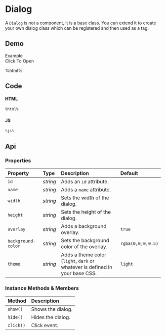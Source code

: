 # Dialog
A `Dialog` is not a component, it is a base class. You can extend it to create
your own dialog class which can be registered and then used as a tag.

## Demo

<div class="example">
  <div class="header">Example</div>
  <div class="content">
    <input-button
      id="example-dialog-link">
      Click To Open
    </input-button>
  </div>
</div>

%html%

<style>
  my-dialog header,
  my-dialog main {
    text-align: center;
  }
</style>

## Code

#### HTML
```html
%html%
```

#### JS
```js
%js%
```

## Api

### Properties

| Property | Type | Description | Default |
| :--- | :--- | :--- | :--- |
| `id` | *string* | Adds an `id` attribute. |  |
| `name` | *string* | Adds a `name` attribute. |  |
| `width` | *string* | Sets the width of the dialog. |  |
| `height` | *string* | Sets the height of the dialog. |  |
| `overlay` | *string* | Adds a background overlay. | `true` |
| `background-color` | *string* | Sets the background color of the overlay. | `rgba(0,0,0,0.5)` |
| `theme` | *string* | Adds a theme color (`light`, `dark` or whatever is defined in your base CSS. | `light` |

### Instance Methods & Members

| Method | Description |
| :--- | :--- |
| `show()` | Shows the dialog. |
| `hide()` | Hides the dialog. |
| `click()` | Click event. |
